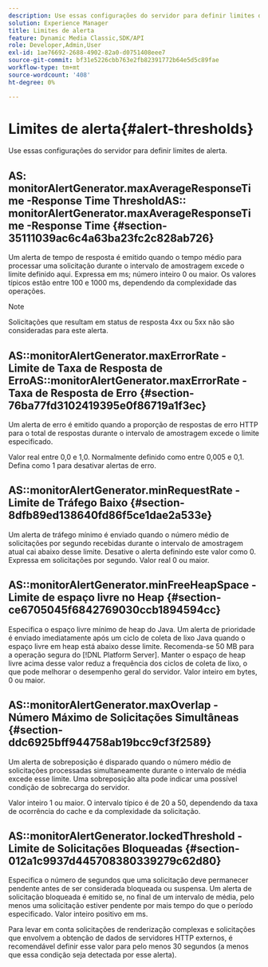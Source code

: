 ```yaml
---
description: Use essas configurações do servidor para definir limites de alerta.
solution: Experience Manager
title: Limites de alerta
feature: Dynamic Media Classic,SDK/API
role: Developer,Admin,User
exl-id: 1ae76692-2688-4902-82a0-d0751408eee7
source-git-commit: bf31e5226cbb763e2fb82391772b64e5d5c89fae
workflow-type: tm+mt
source-wordcount: '408'
ht-degree: 0%

---
```


# Limites de alerta{#alert-thresholds}

Use essas configurações do servidor para definir limites de alerta.

## AS: monitorAlertGenerator.maxAverageResponseTime -Response Time ThresholdAS:: monitorAlertGenerator.maxAverageResponseTime -Response Time {#section-35111039ac6c4a63ba23fc2c828ab726}

Um alerta de tempo de resposta é emitido quando o tempo médio para processar uma solicitação durante o intervalo de amostragem excede o limite definido aqui. Expressa em ms; número inteiro 0 ou maior. Os valores típicos estão entre 100 e 1000 ms, dependendo da complexidade das operações.

>[!NOTE]
>
>Solicitações que resultam em status de resposta 4xx ou 5xx não são consideradas para este alerta.

## AS::monitorAlertGenerator.maxErrorRate - Limite de Taxa de Resposta de ErroAS::monitorAlertGenerator.maxErrorRate - Taxa de Resposta de Erro {#section-76ba77fd3102419395e0f86719a1f3ec}

Um alerta de erro é emitido quando a proporção de respostas de erro HTTP para o total de respostas durante o intervalo de amostragem excede o limite especificado.

Valor real entre 0,0 e 1,0. Normalmente definido como entre 0,005 e 0,1. Defina como 1 para desativar alertas de erro.

## AS::monitorAlertGenerator.minRequestRate - Limite de Tráfego Baixo {#section-8dfb89ed138640fd86f5ce1dae2a533e}

Um alerta de tráfego mínimo é enviado quando o número médio de solicitações por segundo recebidas durante o intervalo de amostragem atual cai abaixo desse limite. Desative o alerta definindo este valor como 0. Expressa em solicitações por segundo. Valor real 0 ou maior.

## AS::monitorAlertGenerator.minFreeHeapSpace - Limite de espaço livre no Heap {#section-ce6705045f6842769030ccb1894594cc}

Especifica o espaço livre mínimo de heap do Java. Um alerta de prioridade é enviado imediatamente após um ciclo de coleta de lixo Java quando o espaço livre em heap está abaixo desse limite. Recomenda-se 50 MB para a operação segura do [!DNL Platform Server]. Manter o espaço de heap livre acima desse valor reduz a frequência dos ciclos de coleta de lixo, o que pode melhorar o desempenho geral do servidor. Valor inteiro em bytes, 0 ou maior.

## AS::monitorAlertGenerator.maxOverlap - Número Máximo de Solicitações Simultâneas {#section-ddc6925bff944758ab19bcc9cf3f2589}

Um alerta de sobreposição é disparado quando o número médio de solicitações processadas simultaneamente durante o intervalo de média excede esse limite. Uma sobreposição alta pode indicar uma possível condição de sobrecarga do servidor.

Valor inteiro 1 ou maior. O intervalo típico é de 20 a 50, dependendo da taxa de ocorrência do cache e da complexidade da solicitação.

## AS::monitorAlertGenerator.lockedThreshold - Limite de Solicitações Bloqueadas {#section-012a1c9937d445708380339279c62d80}

Especifica o número de segundos que uma solicitação deve permanecer pendente antes de ser considerada bloqueada ou suspensa. Um alerta de solicitação bloqueada é emitido se, no final de um intervalo de média, pelo menos uma solicitação estiver pendente por mais tempo do que o período especificado. Valor inteiro positivo em ms.

Para levar em conta solicitações de renderização complexas e solicitações que envolvem a obtenção de dados de servidores HTTP externos, é recomendável definir esse valor para pelo menos 30 segundos (a menos que essa condição seja detectada por esse alerta).
